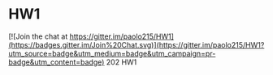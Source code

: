 # HW1

[![Join the chat at https://gitter.im/paolo215/HW1](https://badges.gitter.im/Join%20Chat.svg)](https://gitter.im/paolo215/HW1?utm_source=badge&utm_medium=badge&utm_campaign=pr-badge&utm_content=badge)
202 HW1

